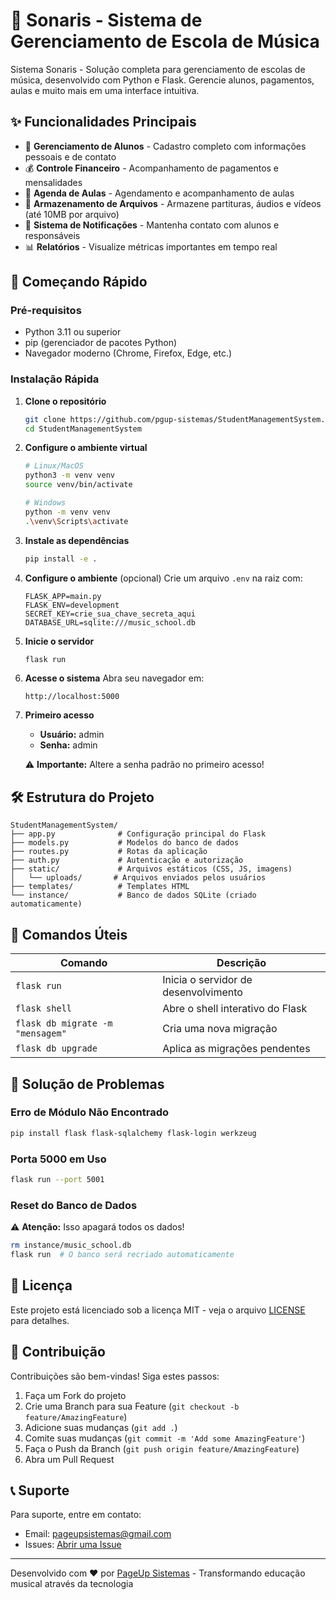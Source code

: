 # 🎵 Sonaris - Sistema de Gerenciamento de Escola de Música

Sistema Sonaris - Solução completa para gerenciamento de escolas de música, desenvolvido com Python e Flask. Gerencie alunos, pagamentos, aulas e muito mais em uma interface intuitiva.

## ✨ Funcionalidades Principais

- 👥 **Gerenciamento de Alunos** - Cadastro completo com informações pessoais e de contato
- 💰 **Controle Financeiro** - Acompanhamento de pagamentos e mensalidades
- 📅 **Agenda de Aulas** - Agendamento e acompanhamento de aulas
- 📁 **Armazenamento de Arquivos** - Armazene partituras, áudios e vídeos (até 10MB por arquivo)
- 🔔 **Sistema de Notificações** - Mantenha contato com alunos e responsáveis
- 📊 **Relatórios** - Visualize métricas importantes em tempo real

## 🚀 Começando Rápido

### Pré-requisitos
- Python 3.11 ou superior
- pip (gerenciador de pacotes Python)
- Navegador moderno (Chrome, Firefox, Edge, etc.)

### Instalação Rápida

1. **Clone o repositório**
   ```bash
   git clone https://github.com/pgup-sistemas/StudentManagementSystem.git
   cd StudentManagementSystem
   ```

2. **Configure o ambiente virtual**
   ```bash
   # Linux/MacOS
   python3 -m venv venv
   source venv/bin/activate

   # Windows
   python -m venv venv
   .\venv\Scripts\activate
   ```

3. **Instale as dependências**
   ```bash
   pip install -e .
   ```

4. **Configure o ambiente** (opcional)
   Crie um arquivo `.env` na raiz com:
   ```
   FLASK_APP=main.py
   FLASK_ENV=development
   SECRET_KEY=crie_sua_chave_secreta_aqui
   DATABASE_URL=sqlite:///music_school.db
   ```

5. **Inicie o servidor**
   ```bash
   flask run
   ```

6. **Acesse o sistema**
   Abra seu navegador em:
   ```
   http://localhost:5000
   ```

7. **Primeiro acesso**
   - **Usuário:** admin
   - **Senha:** admin
   
   ⚠️ **Importante:** Altere a senha padrão no primeiro acesso!

## 🛠️ Estrutura do Projeto

```
StudentManagementSystem/
├── app.py              # Configuração principal do Flask
├── models.py           # Modelos do banco de dados
├── routes.py           # Rotas da aplicação
├── auth.py             # Autenticação e autorização
├── static/             # Arquivos estáticos (CSS, JS, imagens)
│   └── uploads/       # Arquivos enviados pelos usuários
├── templates/          # Templates HTML
└── instance/           # Banco de dados SQLite (criado automaticamente)
```

## 🔧 Comandos Úteis

| Comando | Descrição |
|---------|-----------|
| `flask run` | Inicia o servidor de desenvolvimento |
| `flask shell` | Abre o shell interativo do Flask |
| `flask db migrate -m "mensagem"` | Cria uma nova migração |
| `flask db upgrade` | Aplica as migrações pendentes |

## 🚨 Solução de Problemas

### Erro de Módulo Não Encontrado
```bash
pip install flask flask-sqlalchemy flask-login werkzeug
```

### Porta 5000 em Uso
```bash
flask run --port 5001
```

### Reset do Banco de Dados
⚠️ **Atenção:** Isso apagará todos os dados!
```bash
rm instance/music_school.db
flask run  # O banco será recriado automaticamente
```

## 📄 Licença

Este projeto está licenciado sob a licença MIT - veja o arquivo [LICENSE](LICENSE) para detalhes.

## 🤝 Contribuição

Contribuições são bem-vindas! Siga estes passos:

1. Faça um Fork do projeto
2. Crie uma Branch para sua Feature (`git checkout -b feature/AmazingFeature`)
3. Adicione suas mudanças (`git add .`)
4. Comite suas mudanças (`git commit -m 'Add some AmazingFeature'`)
5. Faça o Push da Branch (`git push origin feature/AmazingFeature`)
6. Abra um Pull Request

## 📞 Suporte

Para suporte, entre em contato:
- Email: [pageupsistemas@gmail.com](mailto:pageupsistemas@gmail.com)
- Issues: [Abrir uma Issue](https://github.com/pgup-sistemas/StudentManagementSystem/issues)

---

Desenvolvido com ❤️ por [PageUp Sistemas](https://github.com/pgup-sistemas) - Transformando educação musical através da tecnologia
